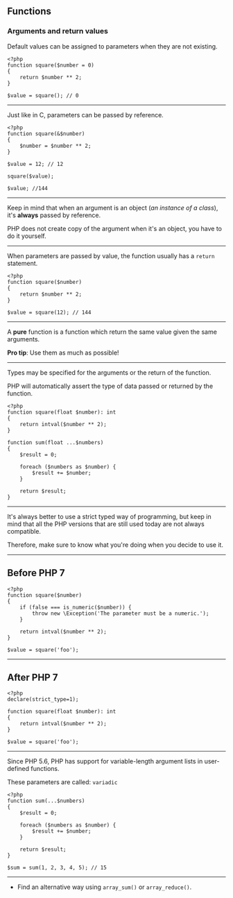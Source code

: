 ## Functions

### Arguments and return values

Default values can be assigned to parameters when they are not existing.

```
<?php
function square($number = 0)
{
    return $number ** 2;
}

$value = square(); // 0
```

---

Just like in C, parameters can be passed by reference. 

```
<?php
function square(&$number)
{
    $number = $number ** 2;
}

$value = 12; // 12

square($value);

$value; //144
```

---

Keep in mind that when an argument is an object (_an instance of a class_), it's **always** passed by reference.

PHP does not create copy of the argument when it's an object, you have to do it yourself.

---

When parameters are passed by value, the function usually has a `return` statement.

```
<?php
function square($number)
{
    return $number ** 2;
}

$value = square(12); // 144
```

---

A **pure** function is a function which return the same value given the same arguments.

**Pro tip**: Use them as much as possible!

---

Types may be specified for the arguments or the return of the function. 

PHP will automatically assert the type of data passed or returned by the function.

```
<?php
function square(float $number): int
{
    return intval($number ** 2);
}

function sum(float ...$numbers)
{
    $result = 0;

    foreach ($numbers as $number) {
        $result += $number;
    }

    return $result;
}
```

---

It's always better to use a strict typed way of programming, but keep in mind that
all the PHP versions that are still used today are not always compatible.

Therefore, make sure to know what you're doing when you decide to use it.

---

## Before PHP 7

```
<?php
function square($number)
{
    if (false === is_numeric($number)) {
        throw new \Exception('The parameter must be a numeric.');
    }

    return intval($number ** 2);
}

$value = square('foo');
```

---

## After PHP 7

```
<?php
declare(strict_type=1);

function square(float $number): int
{
    return intval($number ** 2);
}

$value = square('foo');
```

---

Since PHP 5.6, PHP has support for variable-length argument lists in user-defined functions.

These parameters are called: `variadic`

```
<?php
function sum(...$numbers)
{
    $result = 0;

    foreach ($numbers as $number) {
        $result += $number;
    }

    return $result;
}

$sum = sum(1, 2, 3, 4, 5); // 15
```

---

* Find an alternative way using `array_sum()` or `array_reduce()`.